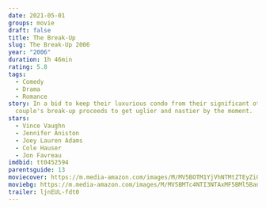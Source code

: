 ```yaml
---
date: 2021-05-01
groups: movie
draft: false
title: The Break-Up
slug: The Break-Up 2006
year: "2006"
duration: 1h 46min
rating: 5.8
tags:
  - Comedy
  - Drama
  - Romance
story: In a bid to keep their luxurious condo from their significant other, a
  couple's break-up proceeds to get uglier and nastier by the moment.
stars:
  - Vince Vaughn
  - Jennifer Aniston
  - Joey Lauren Adams
  - Cole Hauser
  - Jon Favreau
imdbid: tt0452594
parentsguide: 13
moviecover: https://m.media-amazon.com/images/M/MV5BOTM1YjVhNTMtZTEyZi00ODk3LWI4NDItZWUyZTA1ODM3Zjk4XkEyXkFqcGdeQXVyNDk3NzU2MTQ@._V1_FMjpg_UY864_.jpg
moviebg: https://m.media-amazon.com/images/M/MV5BMTc4NTI3NTAxMF5BMl5BanBnXkFtZTYwNTkwNDY3._V1_FMjpg_UX485_.jpg
trailer: ljnEUL-fdt0
---
```

